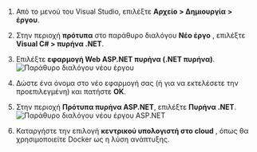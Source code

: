 1. Από το μενού του Visual Studio, επιλέξτε **Αρχείο > Δημιουργία > έργου**. 

1. Στην περιοχή **πρότυπα** στο παράθυρο διαλόγου **Νέο έργο** , επιλέξτε **Visual C# > πυρήνα .NET**.

1. Επιλέξτε **εφαρμογή Web ASP.NET πυρήνα (.NET πυρήνα)**.
    ![Παράθυρο διαλόγου νέου έργου](./media/vs-docker-create-aspnetcore-app/create-new-project.png)

1. Δώστε ένα όνομα στο νέο εφαρμογή σας (ή για να εκτελέσετε την προεπιλεγμένη) και πατήστε **OK**.  

1. Στην περιοχή **Πρότυπα πυρήνα ASP.NET**, επιλέξτε **Πυρήνα .NET**.
    ![Παράθυρο διαλόγου νέου έργου ASP.NET](./media/vs-docker-create-aspnetcore-app/aspnet-core-template.png)

1. Καταργήστε την επιλογή **κεντρικού υπολογιστή στο cloud** , όπως θα χρησιμοποιείτε Docker ως η λύση ανάπτυξης.

